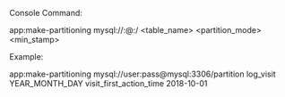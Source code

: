 Console Command:

app:make-partitioning mysql://<user>:<pass>@<host>:<port>/<database> <table_name> <partition_mode> <column> <min_stamp>

Example:

app:make-partitioning mysql://user:pass@mysql:3306/partition log_visit YEAR_MONTH_DAY visit_first_action_time 2018-10-01
